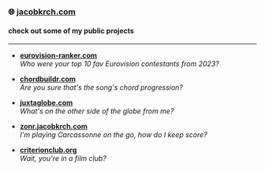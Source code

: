 ### 🌐 [jacobkrch.com](https://jacobkrch.com)

#### check out some of my public projects

<hr/>

* **[eurovision-ranker.com](https://eurovision-ranker.com)**  
<i>Who were your top 10 fav Eurovision contestants from 2023?</i>

* **[chordbuildr.com](https://chordbuildr.com)**  
<i>Are you sure that's the song's chord progression?</i>

* **[juxtaglobe.com](https://juxtaglobe.com)**  
<i>What's on the other side of the globe from me?</i>

* **[zonr.jacobkrch.com](https://zonr.jacobkrch.com)**  
<i>I'm playing Carcassonne on the go, how do I keep score?</i>

* **[criterionclub.org](https://criterionclub.org)**  
<i>Wait, you're in a film club?</i>
